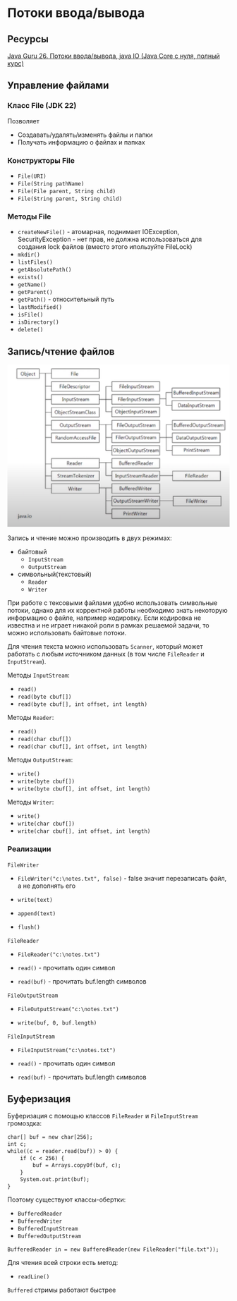 # Потоки ввода/вывода

## Ресурсы

[Java Guru 26. Потоки ввода/вывода, java IO (Java Core с нуля, полный курс)](https://youtu.be/WEcf1TZhBLs?feature=shared)

## Управление файлами

### Класс File (JDK 22)

Позволяет
- Создавать/удалять/изменять файлы и папки
- Получать информацию о файлах и папках

### Конструкторы File
- `File(URI)`
- `File(String pathName)`
- `File(File parent, String child)`
- `File(String parent, String child)`

### Методы File
- `createNewFile()` - атомарная, поднимает IOException, SecurityException - нет прав, не должна использоваться для создания lock файлов (вместо этого ипользуйте FileLock)
- `mkdir()`
- `listFiles()`
- `getAbsolutePath()`
- `exists()`
- `getName()`
- `getParent()`
- `getPath()` - относительный путь
- `lastModified()`
- `isFile()`
- `isDirectory()`
- `delete()`

## Запись/чтение файлов

![Иерархия классов java.io](images/java-io-hierarchy.png)

Запись и чтение можно производить в двух режимах:
- байтовый
	- `InputStream`
	- `OutputStream`
- символьный(текстовый)
	- `Reader`
	- `Writer`

При работе с тексовыми файлами удобно использовать символьные потоки, однако для их корректной работы необходимо знать некоторую информацию о файле, например кодировку. Если кодировка не известна и не играет никакой роли в рамках решаемой задачи, то можно использовать байтовые потоки.

Для чтения текста можно использовать `Scanner`, который может работать с любым источником данных (в том числе `FileReader` и `InputStream`).

Методы `InputStream`:
- `read()`
- `read(byte cbuf[])`
- `read(byte cbuf[], int offset, int length)`

Методы `Reader`:
- `read()`
- `read(char cbuf[])`
- `read(char cbuf[], int offset, int length)`

Методы `OutputStream`:
- `write()`
- `write(byte cbuf[])`
- `write(byte cbuf[], int offset, int length)`

Методы `Writer`:
- `write()`
- `write(char cbuf[])`
- `write(char cbuf[], int offset, int length)`

### Реализации

`FileWriter`

- `FileWriter("c:\notes.txt", false)` - false значит перезаписать файл, а не дополнять его

- `write(text)`
- `append(text)`
- `flush()`

`FileReader`

- `FileReader("c:\notes.txt")`

- `read()` - прочитать один символ
- `read(buf)` - прочитать buf.length символов

`FileOutputStream`

- `FileOutputStream("c:\notes.txt")`

- `write(buf, 0, buf.length)`

`FileInputStream`

- `FileInputStream("c:\notes.txt")`

- `read()` - прочитать один символ
- `read(buf)` - прочитать buf.length символов

## Буферизация

Буферизация с помощью классов `FileReader` и `FileInputStream` громоздка:

```
char[] buf = new char[256];
int c;
while((c = reader.read(buf)) > 0) {
	if (c < 256) {
		buf = Arrays.copyOf(buf, c);
	}
	System.out.print(buf);
}
```

Поэтому существуют классы-обертки:
- `BufferedReader`
- `BufferedWriter`
- `BufferedInputStream`
- `BufferedOutputStream`

```
BufferedReader in = new BufferedReader(new FileReader("file.txt"));
```

Для чтения всей строки есть метод:
- `readLine()`

`Buffered` стримы работают быстрее